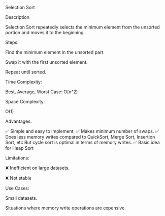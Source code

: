 Selection Sort

Description

Selection Sort repeatedly selects the minimum element from the unsorted portion and moves it to the beginning.

Steps:

Find the minimum element in the unsorted part.

Swap it with the first unsorted element.

Repeat until sorted.

Time Complexity:

Best, Average, Worst Case: O(n^2)

Space Complexity:

O(1)

Advantages:

✅ Simple and easy to implement.
✅ Makes minimum number of swaps.
✅ Does less memory writes compared to QuickSort, Merge Sort, Insertion Sort, etc But cycle sort is optimal in terms of memory writes.
✅ Basic idea for Heap Sort

Limitations:

❌ Inefficient on large datasets.

❌ Not stable

Use Cases:

Small datasets.

Situations where memory write operations are expensive.
